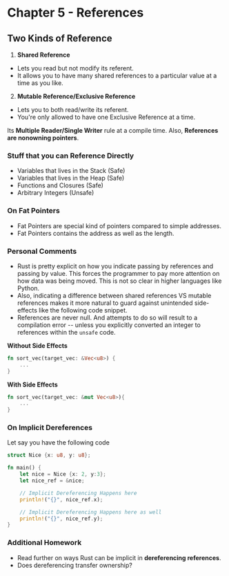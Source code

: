 # Chapter 5 - References

## Two Kinds of Reference
1. **Shared Reference**
- Lets you read but not modify its referent.
- It allows you to have many shared references to a particular value at a time as you like.

2. **Mutable Reference/Exclusive Reference**
- Lets you to both read/write its referent.
- You're only allowed to have one Exclusive Reference at a time.

Its **Multiple Reader/Single Writer** rule at a compile time. Also, **References are nonowning pointers**.

### Stuff that you can Reference Directly
- Variables that lives in the Stack (Safe)
- Variables that lives in the Heap (Safe)
- Functions and Closures (Safe)
- Arbitrary Integers (Unsafe)

### On Fat Pointers
- Fat Pointers are special kind of pointers compared to simple addresses.
- Fat Pointers contains the address as well as the length.


### Personal Comments
- Rust is pretty explicit on how you indicate passing by references and passing by value. This forces the programmer to pay more attention on how data was being moved. This is not so clear in higher languages like Python.
- Also, indicating a difference between shared references VS mutable references makes it more natural to guard against unintended side-effects like the following code snippet.
- References are never null. And attempts to do so will result to a compilation error -- unless you explicitly converted an integer to references within the `unsafe` code.


**Without Side Effects**
```rust
fn sort_vec(target_vec: &Vec<u8>) {
    ...
}
```

**With Side Effects**
```rust
fn sort_vec(target_vec: &mut Vec<u8>){
    ...
}
```

### On Implicit Dereferences
Let say you have the following code

```rust
struct Nice {x: u8, y: u8};

fn main() {
    let nice = Nice {x: 2, y:3};
    let nice_ref = &nice;

    // Implicit Dereferencing Happens here
    println!("{}", nice_ref.x);

    // Implicit Dereferencing Happens here as well
    println!("{}", nice_ref.y);
}

```

### Additional Homework
- Read further on ways Rust can be implicit in **dereferencing references**.
- Does dereferencing transfer ownership?